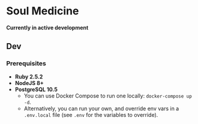 # Soul Medicine

**Currently in active development**

## Dev

### Prerequisites

- **Ruby 2.5.2**
- **NodeJS 8+**
- **PostgreSQL 10.5**
  - You can use Docker Compose to run one locally: `docker-compose up -d`.
  - Alternatively, you can run your own, and override env vars in a `.env.local` file (see `.env` for the variables to override).
